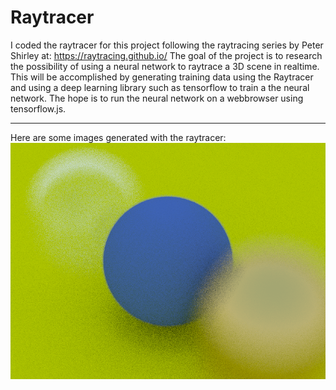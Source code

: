 # Raytracer

I coded the raytracer for this project following the raytracing series by Peter Shirley at: https://raytracing.github.io/
The goal of the project is to research the possibility of using a neural network to raytrace a 3D scene in realtime. This will be accomplished by generating training data using the Raytracer and using a deep learning library such as tensorflow to train a the neural network. The hope is to run the neural network on a webbrowser using tensorflow.js.

---

Here are some images generated with the raytracer:
![enter image description here](https://raw.githubusercontent.com/fqhd/Raytracer/master/images/Output.png)
